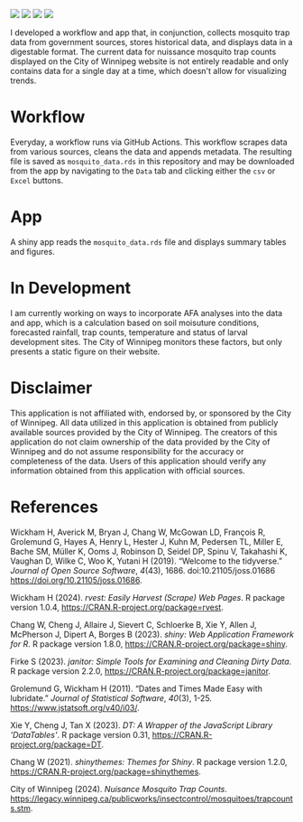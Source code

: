 [![](https://img.shields.io/badge/Shiny-shinyapps.io-blue?style=flat&labelColor=white&logo=RStudio&logoColor=blue)](https://colewb.shinyapps.io/Mosquito_Monitor/) ![](https://img.shields.io/badge/Status-In_Development-purple) ![](https://img.shields.io/badge/Build-Functional-green) ![](https://img.shields.io/badge/Version-0.0.1-orange)

I developed a workflow and app that, in conjunction, collects mosquito trap data from government sources, stores historical data, and displays data in a digestable format. The current data for nuissance mosquito trap counts displayed on the City of Winnipeg website is not entirely readable and only contains data for a single day at a time, which doesn't allow for visualizing trends. 

# Workflow 

Everyday, a workflow runs via GitHub Actions. This workflow scrapes data from various sources, cleans the data and appends metadata. The resulting file is saved as `mosquito_data.rds` in this repository and may be downloaded from the app by navigating to the `Data` tab and clicking either the `csv` or `Excel` buttons. 

# App 

A shiny app reads the `mosquito_data.rds` file and displays summary tables and figures. 

# In Development

I am currently working on ways to incorporate AFA analyses into the data and app, which is a calculation based on soil moisuture conditions, forecasted rainfall, trap counts, temperature and status of larval development sites. The City of Winnipeg monitors these factors, but only presents a static figure on their website. 

# Disclaimer

This application is not affiliated with, endorsed by, or sponsored by the City of Winnipeg. All data utilized in this application is obtained from publicly available sources provided by the City of Winnipeg. The creators of this application do not claim ownership of the data provided by the City of Winnipeg and do not assume responsibility for the accuracy or completeness of the data. Users of this application should verify any information obtained from this application with official sources.

# References 

Wickham H, Averick M, Bryan J, Chang W, McGowan LD, François R, Grolemund G, Hayes A, Henry L, Hester J, Kuhn M, Pedersen TL, Miller E, Bache
SM, Müller K, Ooms J, Robinson D, Seidel DP, Spinu V, Takahashi K, Vaughan D, Wilke C, Woo K, Yutani H (2019). “Welcome to the tidyverse.”
_Journal of Open Source Software_, *4*(43), 1686. doi:10.21105/joss.01686 <https://doi.org/10.21105/joss.01686>.

Wickham H (2024). _rvest: Easily Harvest (Scrape) Web Pages_. R package version 1.0.4, <https://CRAN.R-project.org/package=rvest>.

Chang W, Cheng J, Allaire J, Sievert C, Schloerke B, Xie Y, Allen J, McPherson J, Dipert A, Borges B (2023). _shiny: Web Application Framework
for R_. R package version 1.8.0, <https://CRAN.R-project.org/package=shiny>.

Firke S (2023). _janitor: Simple Tools for Examining and Cleaning Dirty Data_. R package version 2.2.0,
<https://CRAN.R-project.org/package=janitor>.

Grolemund G, Wickham H (2011). “Dates and Times Made Easy with lubridate.” _Journal of Statistical Software_, *40*(3), 1-25.
<https://www.jstatsoft.org/v40/i03/>.

Xie Y, Cheng J, Tan X (2023). _DT: A Wrapper of the JavaScript Library 'DataTables'_. R package version 0.31,
<https://CRAN.R-project.org/package=DT>.

Chang W (2021). _shinythemes: Themes for Shiny_. R package version 1.2.0, <https://CRAN.R-project.org/package=shinythemes>.

City of Winnipeg (2024). _Nuisance Mosquito Trap Counts_. <https://legacy.winnipeg.ca/publicworks/insectcontrol/mosquitoes/trapcounts.stm>.
